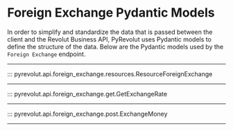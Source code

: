 # Foreign Exchange Pydantic Models

In order to simplify and standardize the data that is passed between the client and the Revolut Business API, PyRevolut uses Pydantic models to define the structure of the data.
Below are the Pydantic models used by the `Foreign Exchange` endpoint.

---

::: pyrevolut.api.foreign_exchange.resources.ResourceForeignExchange

---

::: pyrevolut.api.foreign_exchange.get.GetExchangeRate

---

::: pyrevolut.api.foreign_exchange.post.ExchangeMoney

---
